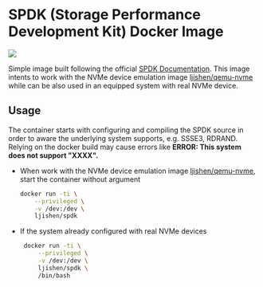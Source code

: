 # SPDK (Storage Performance Development Kit) Docker Image

[![](https://images.microbadger.com/badges/image/ljishen/spdk.svg)](http://microbadger.com/images/ljishen/spdk)

Simple image built following the official [SPDK Documentation](https://github.com/spdk/spdk). This image intents to work with the NVMe device emulation image [ljishen/qemu-nvme](https://github.com/ljishen/nvme-env/tree/master/docker/qemu-nvme) while can be also used in an equipped system with real NVMe device.


## Usage

The container starts with configuring and compiling the SPDK source in order to aware the underlying system supports, e.g. SSSE3, RDRAND. Relying on the docker build may cause errors like **ERROR: This system does not support "XXXX".**

* When work with the NVMe device emulation image [ljishen/qemu-nvme](https://github.com/ljishen/nvme-env/tree/master/docker/qemu-nvme), start the container without argument
  ```bash
  docker run -ti \
      --privileged \
      -v /dev:/dev \
      ljishen/spdk
  ```

* If the system already configured with real NVMe devices
  ```bash
   docker run -ti \
       --privileged \
       -v /dev:/dev \
       ljishen/spdk \
       /bin/bash
  ```
